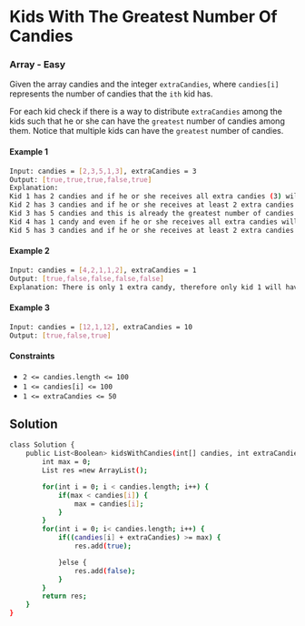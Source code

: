 # Kids With The Greatest Number Of Candies

### Array - Easy

Given the array candies and the integer `extraCandies`, where `candies[i]` represents the number of candies that the `ith` kid has.

For each kid check if there is a way to distribute `extraCandies` among the kids such that he or she can have the `greatest` number of candies among them. Notice that multiple kids can have the `greatest` number of candies.

#### Example 1

```sh
Input: candies = [2,3,5,1,3], extraCandies = 3
Output: [true,true,true,false,true]
Explanation:
Kid 1 has 2 candies and if he or she receives all extra candies (3) will have 5 candies --- the greatest number of candies among the kids.
Kid 2 has 3 candies and if he or she receives at least 2 extra candies will have the greatest number of candies among the kids.
Kid 3 has 5 candies and this is already the greatest number of candies among the kids.
Kid 4 has 1 candy and even if he or she receives all extra candies will only have 4 candies.
Kid 5 has 3 candies and if he or she receives at least 2 extra candies will have the greatest number of candies among the kids.
```

#### Example 2

```sh
Input: candies = [4,2,1,1,2], extraCandies = 1
Output: [true,false,false,false,false]
Explanation: There is only 1 extra candy, therefore only kid 1 will have the greatest number of candies among the kids regardless of who takes the extra candy.
```

#### Example 3

```sh
Input: candies = [12,1,12], extraCandies = 10
Output: [true,false,true]
```

#### Constraints

- `2 <= candies.length <= 100`
- `1 <= candies[i] <= 100`
- `1 <= extraCandies <= 50`

## Solution

```sh
class Solution {
    public List<Boolean> kidsWithCandies(int[] candies, int extraCandies) {
        int max = 0;
        List res =new ArrayList();

        for(int i = 0; i < candies.length; i++) {
            if(max < candies[i]) {
                max = candies[i];
            }
        }
        for(int i = 0; i< candies.length; i++) {
            if((candies[i] + extraCandies) >= max) {
                res.add(true);

            }else {
                res.add(false);
            }
        }
        return res;
    }
}
```
